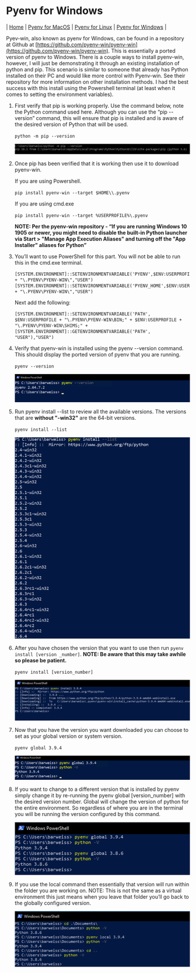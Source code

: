 # Pyenv for Windows
| [Home](README.md) | [Pyenv for MacOS](pyenv-for-macos.md) | [Pyenv for Linux](pyenv-for-linux.md) | [Pyenv for Windows](pyenv-for-windows.md) |

Pyev-win, also known as pyenv for Windows, can be found in a repository at Github at [https://github.com/pyenv-win/pyenv-win](https://github.com/pyenv-win/pyenv-win). This is essentially a ported version of pyenv to Windows. There is a couple ways to install pyenv-win, however, I will just be demonstrating it through an existing installation of python and  pip. This scenario is similar to someone that already has Python installed on their PC and would like more control with Pyenv-win. See their repository for more information on other installation methods. I had the best success with this install using the Powershell terminal (at least when it comes to setting the environment variables).

1. First verify that pip is working properly. Use the command below, note the Python command used here. Although you can use the “pip --version” command, this will ensure that pip is installed and is aware of the desired version of Python that will be used.
   
    `python -m pip --version`

    ![Screen shot of verifying pip](assets/screenshots/windows/step1.png)

2. Once pip has been verified that it is working then use it to download pyenv-win.
   
   If you are using Powershell.
   
   `pip install pyenv-win --target $HOME\\.pyenv`
   
   If you are using cmd.exe
   
   `pip install pyenv-win --target %USERPROFILE%\.pyenv`

   **NOTE: Per the pyenv-win repository - “If you are running Windows 10 1905 or newer, you might need to disable the built-in Python launcher via Start > "Manage App Execution Aliases" and turning off the "App Installer" aliases for Python”**

3. You’ll want to use PowerShell for this part. You will not be able to run this in the cmd.exe terminal.

    ```
    [SYSTEM.ENVIRONMENT]::SETENVIRONMENTVARIABLE('PYENV',$ENV:USERPROFILE + "\.PYENV\PYENV-WIN\","USER")
    [SYSTEM.ENVIRONMENT]::SETENVIRONMENTVARIABLE('PYENV_HOME',$ENV:USERPROFILE + "\.PYENV\PYENV-WIN\","USER")
    ```
    Next add the following:
    ```
    [SYSTEM.ENVIRONMENT]::SETENVIRONMENTVARIABLE('PATH', $ENV:USERPROFILE + "\.PYENV\PYENV-WIN\BIN;" + $ENV:USERPROFILE + "\.PYENV\PYENV-WIN\SHIMS;" + [SYSTEM.ENVIRONMENT]::GETENVIRONMENTVARIABLE('PATH', "USER"),"USER")
    ```

4. Verify that pyenv-win is installed using the pyenv --version command. This should display the ported version of pyenv that you are running.
   
   `pyenv --version`

   ![Screenshot of pyenv --version](assets/screenshots/windows/step4.png)

5. Run pyenv install --list to review all the available versions. The versions that are **without "-win32"** are the 64-bit versions.
    
    `pyenv install --list`

    ![Screenshot of pyenv install --list](assets/screenshots/windows/step5.png)

6. After you have chosen the version that you want to use then run `pyenv install [version _number]`. **NOTE: Be aware that this may take awhile so please be patient.**
   
   `pyenv install [version_number]`

   ![Screenshot of pyenv install version_number](assets/screenshots/windows/step6.png)

7. Now that you have the version you want downloaded you can choose to set as your global version or system version.
   
   `pyenv global 3.9.4`

   ![Screenshot of pyenv global 3.9.4](assets/screenshots/windows/step7.png)

8. If you want to change to a different version that is installed by pyenv simply change it by re-running the pyenv global [version_number] with the desired version number. Global will change the version of python for the entire environment. So regardless of where you are in the terminal you will be running the version configured by this command.
   
   ![Screenshot of using pyenv to switch global versions](assets/screenshots/windows/step8.png)

9.  If you use the local command then essentially that version will run within the folder you are working on. NOTE: This is not the same as a virtual environment this just means when you leave that folder you’ll go back to the globally configured version.

    ![Screenshot of using pyenv local](assets/screenshots/windows/step9.png)

